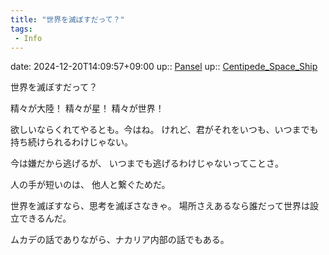 ```yaml
---
title: "世界を滅ぼすだって？"
tags:
 - Info
---
```


date: 2024-12-20T14:09:57+09:00
up:: [Pansel](../Bar/Novel/Nacaria/Pansel.md)
up:: [Centipede_Space_Ship](../Bar/Novel/Nacaria/Centipede_Space_Ship.md)


世界を滅ぼすだって？

精々が大陸！
精々が星！
精々が世界！

欲しいならくれてやるとも。今はね。
けれど、君がそれをいつも、いつまでも持ち続けられるわけじゃない。

今は嫌だから逃げるが、
いつまでも逃げるわけじゃないってことさ。

人の手が短いのは、
他人と繋ぐためだ。


世界を滅ぼすなら、思考を滅ぼさなきゃ。
場所さえあるなら誰だって世界は設立できるんだ。


ムカデの話でありながら、ナカリア内部の話でもある。